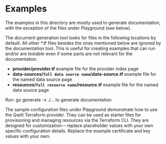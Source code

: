 # Examples

The examples in this directory are mostly used to generate documentation, with the exception of the files under Playground (see below).

The document generation tool looks for files in the following locations by default. All other *.tf files besides the ones mentioned below are ignored by the documentation tool. This is useful for creating examples that can run and/or are testable even if some parts are not relevant for the documentation.

* **provider/provider.tf** example file for the provider index page
* **data-sources/`full data source name`/data-source.tf** example file for the named data source page
* **resources/`full resource name`/resource.tf** example file for the named data source page

Run: go generate -v ./... to generate documentation


The sample configuration files under Playground demonstrate how to use the Qwilt Terraform provider. They can be used as starter files for provisioning and managing resources via the Terraform CLI. They are designed for customization-- replace placeholder values with your own specific configuration details. Replace the example certificate and key values with your own.
